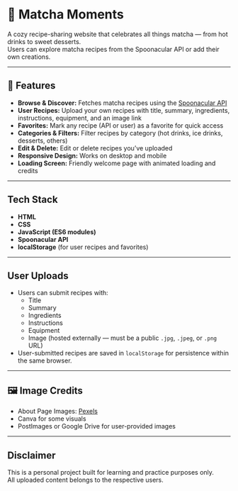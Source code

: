# 🍵 Matcha Moments

A cozy recipe-sharing website that celebrates all things matcha — from hot drinks to sweet desserts.  
Users can explore matcha recipes from the Spoonacular API or add their own creations.

---

## 🌟 Features

- **Browse & Discover:** Fetches matcha recipes using the [Spoonacular API](https://spoonacular.com/food-api)
- **User Recipes:** Upload your own recipes with title, summary, ingredients, instructions, equipment, and an image link
- **Favorites:** Mark any recipe (API or user) as a favorite for quick access
- **Categories & Filters:** Filter recipes by category (hot drinks, ice drinks, desserts, others)
- **Edit & Delete:** Edit or delete recipes you’ve uploaded
- **Responsive Design:** Works on desktop and mobile
- **Loading Screen:** Friendly welcome page with animated loading and credits

---

## Tech Stack

- **HTML**
- **CSS**
- **JavaScript (ES6 modules)**
- **Spoonacular API**
- **localStorage** (for user recipes and favorites)

---

## User Uploads

- Users can submit recipes with:
  - Title
  - Summary
  - Ingredients
  - Instructions
  - Equipment
  - Image (hosted externally — must be a public `.jpg`, `.jpeg`, or `.png` URL)
- User-submitted recipes are saved in `localStorage` for persistence within the same browser.

---

## 🖼 Image Credits

- About Page Images: [Pexels](https://pexels.com)
- Canva for some visuals
- PostImages or Google Drive for user-provided images

---

## Disclaimer

This is a personal project built for learning and practice purposes only.  
All uploaded content belongs to the respective users.

